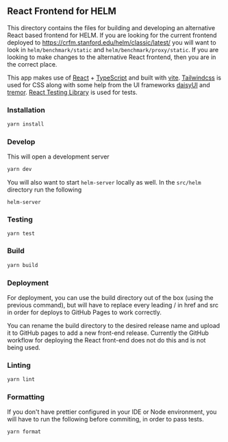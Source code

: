 ## React Frontend for HELM

This directory contains the files for building and developing an alternative React based frontend for HELM. If you are looking for the current frontend deployed to https://crfm.stanford.edu/helm/classic/latest/ you will want to look in `helm/benchmark/static` and `helm/benchmark/proxy/static`. If you are looking to make changes to the alternative React frontend, then you are in the correct place.

This app makes use of [React](https://react.dev/) + [TypeScript](https://www.typescriptlang.org/) and built with [vite](https://vitejs.dev/). [Tailwindcss](https://tailwindcss.com/) is used for CSS along with some help from the UI frameworks [daisyUI](https://daisyui.com/) and [tremor](https://www.tremor.so/). [React Testing Library](https://testing-library.com/docs/react-testing-library/intro/) is used for tests.

### Installation

```bash
yarn install
```

### Develop

This will open a development server

```bash
yarn dev
```

You will also want to start `helm-server` locally as well. In the `src/helm` directory run the following

```
helm-server
```

### Testing

```
yarn test
```

### Build

```bash
yarn build
```

### Deployment

For deployment, you can use the build directory out of the box (using the previous command), but will have to replace every leading / in href and src in order for deploys to GitHub Pages to work correctly.

You can rename the build directory to the desired release name and upload it to GitHub pages to add a new front-end release. Currently the GitHub workflow for deploying the React front-end does not do this and is not being used.

### Linting

```bash
yarn lint
```

### Formatting

If you don't have prettier configured in your IDE or Node environment, you will have to run the following before commiting, in order to pass tests.

```bash
yarn format
```
